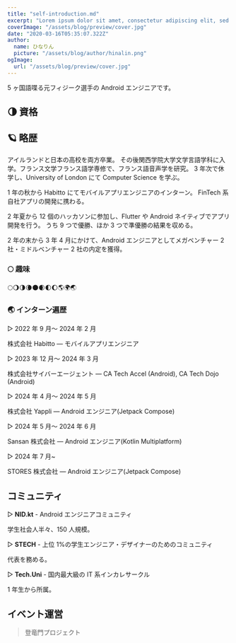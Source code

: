 ```yaml
---
title: "self-introduction.md"
excerpt: "Lorem ipsum dolor sit amet, consectetur adipiscing elit, sed do eiusmod tempor incididunt ut labore et dolore magna aliqua. Praesent elementum facilisis leo vel fringilla est ullamcorper eget. At imperdiet dui accumsan sit amet nulla facilities morbi tempus."
coverImage: "/assets/blog/preview/cover.jpg"
date: "2020-03-16T05:35:07.322Z"
author:
  name: ひなりん
  picture: "/assets/blog/author/hinalin.png"
ogImage:
  url: "/assets/blog/preview/cover.jpg"
---
```


5 ヶ国語喋る元フィジーク選手の Android エンジニアです。

## 🌗 資格

## 🪐 略歴

アイルランドと日本の高校を両方卒業。
その後関西学院大学文学言語学科に入学。フランス文学フランス語学専修で、フランス語音声学を研究。
3 年次で休学し、University of London にて Computer Science を学ぶ。

1 年の秋から Habitto にてモバイルアプリエンジニアのインターン。
FinTech 系自社アプリの開発に携わる。

2 年夏から 12 個のハッカソンに参加し、Flutter や Android ネイティブでアプリ開発を行う。
うち 9 つで優勝、ほか 3 つで準優勝の結果を収める。

2 年の末から 3 年 4 月にかけて、Android エンジニアとしてメガベンチャー 2 社・ミドルベンチャー 2 社の内定を獲得。

### 🌕 趣味

🌕🌖🌗🌘🌑🌒🌓🌔🌎🌍🌏

### 🌏 インターン遍歴

▷ 2022 年 9 月～ 2024 年 2 月

株式会社 Habitto — モバイルアプリエンジニア

▷ 2023 年 12 月～ 2024 年 3 月

株式会社サイバーエージェント — CA Tech Accel (Android), CA Tech Dojo (Android)

▷ 2024 年 4 月～ 2024 年 5 月

株式会社 Yappli — Android エンジニア(Jetpack Compose)

▷ 2024 年 5 月～ 2024 年 6 月

Sansan 株式会社 — Android エンジニア(Kotlin Multiplatform)

▷ 2024 年 7 月~

STORES 株式会社 — Android エンジニア(Jetpack Compose)

## コミュニティ

▷ **NID.kt** - Android エンジニアコミュニティ

学生社会人半々、150 人規模。

▷ **STECH** - 上位 1%の学生エンジニア・デザイナーのためのコミュニティ

代表を務める。

▷ **Tech.Uni** - 国内最大級の IT 系インカレサークル

1 年生から所属。

## イベント運営

> 登竜門プロジェクト
